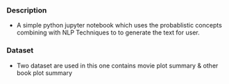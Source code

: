 ### Description
- A simple python jupyter notebook which uses the probablistic concepts combining with NLP Techniques to to generate the text for user. 
### Dataset
- Two dataset are used in this one contains movie plot summary & other book plot summary
